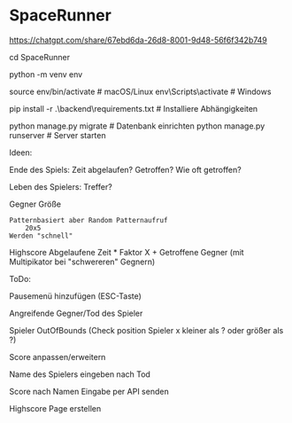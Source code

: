 # SpaceRunner

https://chatgpt.com/share/67ebd6da-26d8-8001-9d48-56f6f342b749


cd SpaceRunner

python -m venv env

source env/bin/activate  # macOS/Linux
env\Scripts\activate     # Windows

pip install -r .\backend\requirements.txt  # Installiere Abhängigkeiten

python manage.py migrate  # Datenbank einrichten
python manage.py runserver  # Server starten


Ideen:

Ende des Spiels:
    Zeit abgelaufen?
    Getroffen?
        Wie oft getroffen?

Leben des Spielers:
    Treffer?

Gegner
    Größe
    
    Patternbasiert aber Random Patternaufruf
        20x5
    Werden "schnell"

Highscore
    Abgelaufene Zeit * Faktor X
    +
    Getroffene Gegner (mit Multipikator bei "schwereren" Gegnern)



ToDo:

Pausemenü hinzufügen (ESC-Taste)

Angreifende Gegner/Tod des Spieler

Spieler OutOfBounds (Check position Spieler x kleiner als ? oder größer als ?)

Score anpassen/erweitern

Name des Spielers eingeben nach Tod

Score nach Namen Eingabe per API senden

Highscore Page erstellen